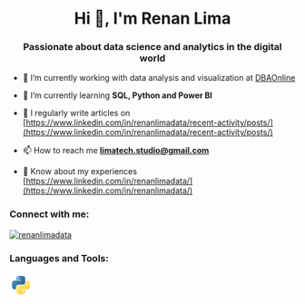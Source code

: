 <h1 align="center">Hi 👋, I'm Renan Lima</h1>
<h3 align="center">Passionate about data science and analytics in the digital world</h3>

- 🔭 I’m currently working with data analysis and visualization at [DBAOnline](https://dbaonline.com.br/)

- 🌱 I’m currently learning  **SQL, Python and Power BI**

- 📝 I regularly write articles on 
[https://www.linkedin.com/in/renanlimadata/recent-activity/posts/](https://www.linkedin.com/in/renanlimadata/recent-activity/posts/)

- 📫 How to reach me **limatech.studio@gmail.com**

- 📄 Know about my experiences [https://www.linkedin.com/in/renanlimadata/](https://www.linkedin.com/in/renanlimadata/)

<h3 align="left">Connect with me:</h3>
<p align="left">
<a
 href="https://linkedin.com/in/renanlimadata" target="blank"><img 
align="center" 
src="https://raw.githubusercontent.com/rahuldkjain/github-profile-readme-generator/master/src/images/icons/Social/linked-in-alt.svg"
 alt="renanlimadata" height="30" width="40" /></a>
</p>

<h3 align="left">Languages and Tools:</h3>
<p
 align="left">
        <a href="https://www.python.org" target="_blank" 
rel="noreferrer">
          <img 
src="https://raw.githubusercontent.com/devicons/devicon/master/icons/python/python-original.svg"
 alt="python" width="40" height="40"/>
        </a>
        </p>


